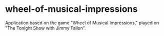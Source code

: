 # wheel-of-musical-impressions
Application based on the game "Wheel of Musical Impressions," played on "The Tonight Show with Jimmy Fallon".
